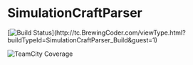 # SimulationCraftParser

[![Build Status](https://tc.brewingcoder.com/app/rest/builds/buildType:(id:SimulationCraftParser_Build)/statusIcon)](http://tc.BrewingCoder.com/viewType.html?buildTypeId=SimulationCraftParser_Build&guest=1)

![TeamCity Coverage](https://img.shields.io/teamcity/coverage/SimulationCraftParser_Build?server=https%3A%2F%2Ftc.brewingcoder.com)
